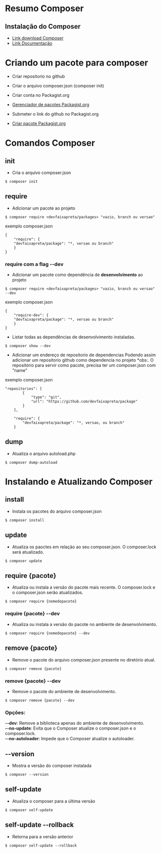 # Resumo Composer

## Instalação do Composer
* [Link download Composer](https://getcomposer.org/download/)
* [Link Documentação](https://composer.docs.adielcristo.com/docs/composer/doc/1.9/introducao)


# Criando um pacote para composer
* Criar repositorio no github
* Criar o arquivo composer.json (composer init)
* Criar conta no Packagist.org
* [Gerenciador de pacotes Packagist.org](https://packagist.org/) 

* Submeter o link do github no Packagist.org
* [Criar pacote Packagist.org](https://packagist.org/packages/submit)

# Comandos Composer

## init
* Cria o arquivo composer.json
```
$ composer init
``` 

## require
* Adicionar um pacote ao projeto
```
$ composer require <devfaixapreta/packages> "vazio, branch ou versao"
```

exemplo composer.json
```
{
    "require": {
    "devfaixapreta/package": "*, versao ou branch"
    }
}
```
### require com a flag **--dev**
* Adicionar um pacote como dependência de **desenvolvimento** ao projeto
```
$ composer require <devfaixapreta/packages> "vazio, branch ou versao" --dev
```

exemplo composer.json
```
{
    "require-dev": {
    "devfaixapreta/package": "*, versao ou branch"
    }
}
```

* Listar todas as dependências de desenvolvimento instaladas. 
```
$ composer show --dev
```

* Adicionar um endereço de repositorio de dependencias
Podendo assim adicionar um repositorio github como dependencia no projeto
*obs:. O repositório para servir como pacote, precisa ter um composer.json com "name"

exemplo composer.json
```
"repositories": [
        {
            "type": "git",
            "url": "https://github.com/devfaixapreta/package"
        }
    ],

    "require": {
        "devfaixapreta/package": "*, versao, ou branch"
    }
```
## dump
* Atualiza o arquivo autoload.php
```
$ composer dump-autoload
```
# Instalando e Atualizando Composer

## install
* Instala os pacotes do arquivo composer.json
```
$ composer install
```

## update
* Atualiza os paoctes em relação ao seu composer.json. O composer.lock será atualizado.
```
$ composer update
```

## require {pacote}
* Atualiza ou instala a versão do pacote mais recente. O composer.lock e o composer.json serão atualizados.
```
$ composer require {nomedopacote}
```
### require {pacote} --dev
* Atualiza ou instala a versão do pacote no ambiente de desenvolvimento.
```
$ composer require {nomedopacote} --dev
```

## remove {pacote} 
* Remove o pacote do arquivo composer.json presente no diretório atual.
```
$ composer remove {pacote}
```
### remove {pacote} --dev
* Remove o pacote do ambiente de desenvolvimento.
```
$ composer remove {pacote} --dev
```
### Opções:

**--dev**: Remove a biblioteca apenas do ambiente de desenvolvimento.  
**--no-update**: Evita que o Composer atualize o composer.json e o composer.lock.  
**--no-autoloader**: Impede que o Composer atualize o autoloader.


## --version
* Mostra a versão do composer instalada
```
$ composer --version
```

## self-update
* Atualiza o composer para a última versão
```
$ composer self-update
```

## self-update --rollback
* Retorna para a versão anterior
```
$ composer self-update --rollback
```



